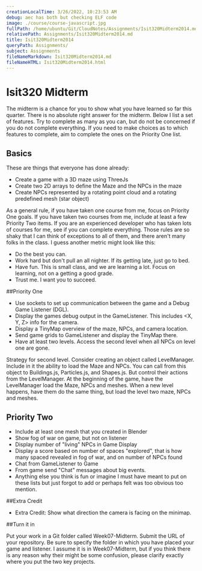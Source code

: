 ```yaml
---
creationLocalTime: 3/26/2022, 10:23:53 AM
debug: aec has both but checking ELF code
image: ./course/course-javascript.jpg
fullPath: /home/ubuntu/Git/CloudNotes/Assignments/Isit320Midterm2014.md
relativePath: Assignments/Isit320Midterm2014.md
title: Isit320Midterm2014
queryPath: Assignments/
subject: Assignments
fileNameMarkdown: Isit320Midterm2014.md
fileNameHTML: Isit320Midterm2014.html
---
```



<!-- toc -->
<!-- tocstop -->

# Isit320 Midterm

The midterm is a chance for you to show what you have learned so far this quarter. There is no absolute right answer for the midterm. Below I list a set of features. Try to complete as many as you can, but do not be concerned if you do not complete everything. If you need to make choices as to which features to complete, aim to complete the ones on the Priority One list.

## Basics

These are things that everyone has done already:

- Create a game with a 3D maze using ThreeJs
- Create two 2D arrays to define the Maze and the NPCs in the maze
- Create NPCs represented by a rotating point cloud and a rotating predefined mesh (star object)

As a general rule, if you have taken one course from me, focus on Priority One goals. If you have taken two courses from me, include at least a few Priority Two items. If you are an experienced developer who has taken lots of courses for me, see if you can complete everything. Those rules are so shaky that I can think of exceptions to all of them, and there aren't many folks in the class. I guess another metric might look like this:

- Do the best you can.
- Work hard but don't pull an all nighter. If its getting late, just go to bed.
- Have fun. This is small class, and we are learning a lot. Focus on learning, not on a getting a good grade.
- Trust me. I want you to succeed.

##Priority One

- Use sockets to set up communication between the game and a Debug Game Listener (DGL).
- Display the games debug output in the GameListener. This includes <X, Y, Z> info for the camera.
- Display a TinyMap overview of the maze, NPCs, and camera location.
- Send game grids to GameListener and display the TinyMap there.
- Have at least two levels. Access the second level when all NPCs on level one are gone.

Strategy for second level. Consider creating an object called LevelManager. Include in it the ability to load the Maze and NPCs. You can call from this object to Buildings.js, Particles.js, and Shapes.js. But control their actions from the LevelManager. At the beginning of the game, have the LevelManager load the Maze, NPCs and meshes. When a new level happens, have them do the same thing, but load the level two maze, NPCs and meshes.

## Priority Two

- Include at least one mesh that you created in Blender
- Show fog of war on game, but not on listener
- Display number of "living" NPCs in Game Display
- Display a score based on number of spaces "explored", that is how many spaced revealed in fog of war, and on number of NPCs found
- Chat from GameListener to Game
- From game send "Chat" messages about big events.
- Anything else you think is fun or imagine I must have meant to put on these lists but just forgot to add or perhaps felt was too obvious too mention.

##Extra Credit

- Extra Credit: Show what direction the camera is facing on the minimap.

##Turn it in

Put your work in a Git folder called Week07-Midterm. Submit the URL of your repository. Be sure to specify the folder in which you have placed your game and listener. I assume it is in Week07-Midterm, but if you think there is any reason why their might be some confusion, please clarify exactly where you put the two key projects.